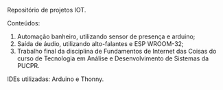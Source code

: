 Repositório de projetos IOT.

Conteúdos:

1. Automação banheiro, utilizando sensor de presença e arduino;
2. Saída de áudio, utilizando alto-falantes e ESP WROOM-32;
3. Trabalho final da disciplina de Fundamentos de Internet das Coisas do curso de Tecnologia em Análise e Desenvolvimento de Sistemas da PUCPR.

IDEs utilizadas: Arduino e Thonny.
